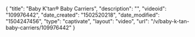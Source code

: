 {
    "title": "Baby K'tan&reg; Baby Carriers",
    "description": "",
    "videoid": "109976442",
    "date_created": "1502520218",
    "date_modified": "1504247456",
    "type": "captivate",
    "layout": "video",
    "url": "\/v\/baby-k-tan-baby-carriers\/109976442"
}
